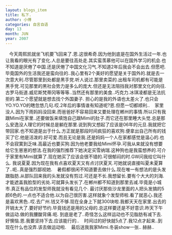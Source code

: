 ```yaml
---
layout: blogs_item
title: 私下.
author: 小傅
categories: 自言自语
day: 13
month: JUN
year: 2007
---
```





&nbsp;&nbsp;
今天周熙凯就坐飞机要飞回来了.恩.这很希奇.因为他到底是在国外生活过一年.也让我看的眼光有了变化.人总是要往高处走.其实蛮羡慕他可以在国外学习的机会.也不知道是厌倦了中国.还是厌倦了中国文化习气.不知道2年后我会不会出去.但愿吧.毕竟国外的生活我还是蛮向往的..我心里有2个美好的愿望是关于国外的.就是去一次意大利.尽管那里到处都是黑手党.听人说过.那里卖菜的.出租车司机都有可能是黑手党.可见那里的黑社会势力是多么的庞大.但还是无法阻挡我对那里文化的向往.古罗马街道.威尼斯梵蒂冈等等等..当然还有那里的美食..巧克力.冰琪凌都是无法抗拒的.第二个愿望就是想去找个外国妻子.
担心的是我的外语也太差火了.也只会YO.YO.YO的瞎忽悠几句.哎.2年后的事情谁有知道呢?恩.但愿一切都顺利..
&nbsp;&nbsp;
家里没人.因为下雨妈妈没回来.而爸爸好不容易回来又要处理在郴州的事情.所以只有我跟Mimi在家里..还要做饭来填饱自己跟Mimi的肚子.而它还在那里睡大头觉.总是那么安逸没人理它的时候总是躺在那里.说到狗又想起了应该是06年的元旦.我就把它带回家.也不知道是出于什么.方正就是那段时间疯狂的喜欢狗.便拿出自己所有的钱买了它.他是活泼的.好可爱.而且无论是我.还是妈妈一个人在家都感觉是温心的.也不会寂寞到乏味.高最近也要买狗.因为他老要我给Mimi怀孕.可我从来就没有想要给它生崽崽的想法.在我的强烈推荐下她决定买雪纳瑞.这种狗也是我蛮想养的.可介于家里有Mimi就算了.现在她买了应该会很不错的.可很郁闷的时.GW问我给它叫什么.
我说夏夏.因为现在我有点喜欢夏天又有点讨厌夏天.可她就说直接叫夏未夏算了..呃..真是强烈鄙视她.
&nbsp;&nbsp;
暑假都很闲不知道要去做什么.现在唯一有想法的是头发跟脂肪.从部队回来我的头发就没有剪过.可还是不长.我想留长.要有个大大的刘海.才能遮盖我脸型的劣处.可就算头发长了.在郴州都不知道到那里去减.毕竟是小城市.真正有品位的发型师我就没有看见几个.
最讨厌那些沙龙里面的人把头发搞的5颜6色的.一点也不适合他.以为自己很厉害.这样就象个发型师啦.看了就恶心.我还是喜欢黑色..哎.去广州.钱又不够.现在全身上下就300块啦.我都天天在家里.出去的开销太大了.要好好节约.毕竟钱还是用的父母的.总这样要还是不好意识.昨天下午做运动.做的我腰酸背痛.呃.
到底是老了..奇怪怎么这样运动也不见脂肪有减下去.好懊恼.恩.我要坚持下去.应该能行的..
&nbsp;&nbsp;
时间过的好快就5点了.我12点才起来..到现在什么也没弄.该去做运动啦.
&nbsp;&nbsp;
最后送我我家Mimi.冬装show一张.. 赫赫..




